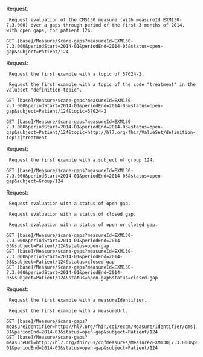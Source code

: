 
Request: 
     
     Request evaluation of the CMS130 measure (with measureId EXM130-7.3.000) over a gaps through period of the first 3 months of 2014, with open gaps, for patient 124.
~~~
GET [base]/Measure/$care-gaps?measureId=EXM130-7.3.000&periodStart=2014-01&periodEnd=2014-03&status=open-gap&subject=Patient/124
~~~
Request: 
     
     Request the first example with a topic of 57024-2.
     
     Request the first example with a topic of the code "treatment" in the valueset "definition-topic".
~~~
GET [base]/Measure/$care-gaps?measureId=EXM130-7.3.000&periodStart=2014-01&periodEnd=2014-03&status=open-gap&subject=Patient/124&topic=57024-2

GET [base]/Measure/$care-gaps?measureId=EXM130-7.3.000&periodStart=2014-01&periodEnd=2014-03&status=open-gap&subject=Patient/124&topic=http://hl7.org/fhir/ValueSet/definition-topic|treatment
~~~
Request: 
     
     Request the first example with a subject of group 124.
~~~
GET [base]/Measure/$care-gaps?measureId=EXM130-7.3.000&periodStart=2014-01&periodEnd=2014-03&status=open-gap&subject=Group/124
~~~
Request: 
     
     Request evaluation with a status of open gap.
     
     Request evaluation with a status of closed gap.
     
     Request evaluation with a status of open or closed gap.
~~~
GET [base]/Measure/$care-gaps?measureId=EXM130-7.3.000&periodStart=2014-01&periodEnd=2014-03&subject=Patient/124&status=open-gap
GET [base]/Measure/$care-gaps?measureId=EXM130-7.3.000&periodStart=2014-01&periodEnd=2014-03&subject=Patient/124&status=closed-gap
GET [base]/Measure/$care-gaps?measureId=EXM130-7.3.000&periodStart=2014-01&periodEnd=2014-03&subject=Patient/124&status=open-gap&status=closed-gap
~~~
Request: 
     
     Request the first example with a measureIdentifier.
     
     Request the first example with a measureUrl.
~~~
GET [base]/Measure/$care-gaps?measureIdentifier=http://hl7.org/fhir/cqi/ecqm/Measure/Identifier/cms|130&periodStart=2014-01&periodEnd=2014-03&status=open-gap&subject=Patient/124
GET [base]/Measure/$care-gaps?measureUrl=http://hl7.org/fhir/us/cqfmeasures/Measure/EXM130|7.3.000&periodStart=2014-01&periodEnd=2014-03&status=open-gap&subject=Patient/124
~~~